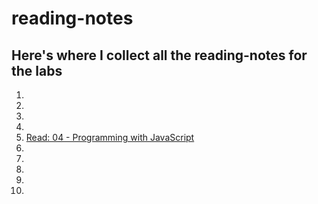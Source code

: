 # reading-notes

## Here's where I collect all the reading-notes for the labs

1)
2)
3)
4)
5) [Read: 04 - Programming with JavaScript](https://basheer-mt.github.io/reading-notes/Read04)
6)
7)
8)
9)
10)

